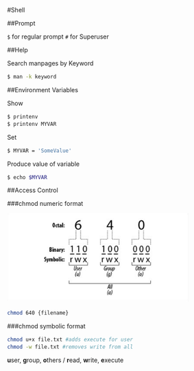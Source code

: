 #Shell

##Prompt

`$` for regular prompt
`#` for Superuser

##Help

Search manpages by Keyword
```bash
$ man -k keyword
```


##Environment Variables


Show

```bash
$ printenv
$ printenv MYVAR
```


Set

```bash
$ MYVAR = 'SomeValue'
```

Produce value of variable

```bash
$ echo $MYVAR

```


##Access Control

###chmod numeric format

![](acl.png)

```bash
chmod 640 {filename}
```

###chmod symbolic format

```bash
chmod u+x file.txt #adds execute for user
chmod -w file.txt #removes write from all
```

**u**ser, **g**roup, **o**thers / **r**ead, **w**rite, **e**xecute